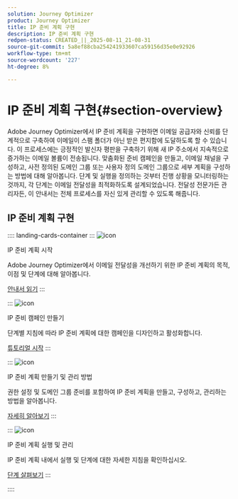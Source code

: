 ```yaml
---
solution: Journey Optimizer
product: Journey Optimizer
title: IP 준비 계획 구현
description: IP 준비 계획 구현
redpen-status: CREATED_||_2025-08-11_21-08-31
source-git-commit: 5a8ef88cba254241933607ca59156d35e0e92926
workflow-type: tm+mt
source-wordcount: '227'
ht-degree: 8%

---
```



# IP 준비 계획 구현{#section-overview}

Adobe Journey Optimizer에서 IP 준비 계획을 구현하면 이메일 공급자와 신뢰를 단계적으로 구축하여 이메일이 스팸 폴더가 아닌 받은 편지함에 도달하도록 할 수 있습니다. 이 프로세스에는 긍정적인 발신자 평판을 구축하기 위해 새 IP 주소에서 지속적으로 증가하는 이메일 볼륨이 전송됩니다. 맞춤화된 준비 캠페인을 만들고, 이메일 채널을 구성하고, 사전 정의된 도메인 그룹 또는 사용자 정의 도메인 그룹으로 세부 계획을 구성하는 방법에 대해 알아봅니다. 단계 및 실행을 정의하는 것부터 진행 상황을 모니터링하는 것까지, 각 단계는 이메일 전달성을 최적화하도록 설계되었습니다. 전달성 전문가든 관리자든, 이 안내서는 전체 프로세스를 자신 있게 관리할 수 있도록 해줍니다.

## IP 준비 계획 구현

:::: landing-cards-container
:::
![icon](https://cdn.experienceleague.adobe.com/icons/book.svg)

IP 준비 계획 시작

Adobe Journey Optimizer에서 이메일 전달성을 개선하기 위한 IP 준비 계획의 목적, 이점 및 단계에 대해 알아봅니다.

[안내서 읽기](../using/configuration/ip-warmup-gs.md)
:::

:::
![icon](https://cdn.experienceleague.adobe.com/icons/circle-play.svg)

IP 준비 캠페인 만들기

단계별 지침에 따라 IP 준비 계획에 대한 캠페인을 디자인하고 활성화합니다.

[튜토리얼 시작](../using/configuration/ip-warmup-campaign.md)
:::

:::
![icon](https://cdn.experienceleague.adobe.com/icons/gear.svg)

IP 준비 계획 만들기 및 관리 방법

권한 설정 및 도메인 그룹 준비를 포함하여 IP 준비 계획을 만들고, 구성하고, 관리하는 방법을 알아봅니다.

[자세히 알아보기](../using/configuration/ip-warmup-plan.md)
:::

:::
![icon](https://cdn.experienceleague.adobe.com/icons/list-check.svg)

IP 준비 계획 실행 및 관리

IP 준비 계획 내에서 실행 및 단계에 대한 자세한 지침을 확인하십시오.

[단계 살펴보기](../using/configuration/ip-warmup-execution.md)
:::

::::
